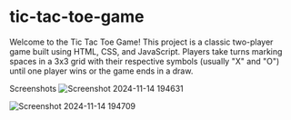 # tic-tac-toe-game
Welcome to the Tic Tac Toe Game! This project is a classic two-player game built using HTML, CSS, and JavaScript. Players take turns marking spaces in a 3x3 grid with their respective symbols (usually "X" and "O") until one player wins or the game ends in a draw.

Screenshots
![Screenshot 2024-11-14 194631](https://github.com/user-attachments/assets/46c65ff6-f2ee-4b82-a3fd-0801abf91947)


![Screenshot 2024-11-14 194709](https://github.com/user-attachments/assets/e1b910cf-f35a-4d43-bc20-f6405b0cb71b)
